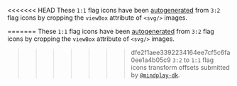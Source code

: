 <<<<<<< HEAD
These `1:1` flag icons have been [autogenerated](https://github.com/catamphetamine/country-flag-icons/issues/5) from `3:2` flag icons by cropping the `viewBox` attribute of `<svg/>` images.

=======
These `1:1` flag icons have been [autogenerated](https://github.com/catamphetamine/country-flag-icons/issues/5) from `3:2` flag icons by cropping the `viewBox` attribute of `<svg/>` images.

>>>>>>> dfe2f1aee3392234164ee7cf5c6fa0ee1a4b05c9
`3:2` to `1:1` flag icons transform offsets submitted by [`@mindplay-dk`](https://github.com/mindplay-dk).